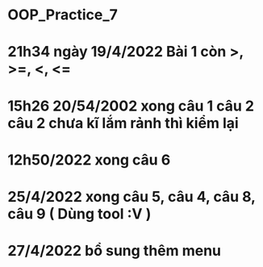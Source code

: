 # OOP_Practice_7
# 21h34 ngày 19/4/2022 Bài 1 còn >, >=, <, <= 
# 15h26 20/54/2002 xong câu 1 câu 2 câu 2 chưa kĩ lắm rảnh thì kiểm lại
# 12h50/2022 xong câu 6
# 25/4/2022 xong câu 5, câu 4, câu 8, câu 9 ( Dùng tool :V )
# 27/4/2022 bổ sung thêm menu
